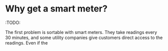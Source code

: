 # Why get a smart meter?

:TODO:

The first problem is sortable with smart meters.  They take readings every 30 minutes, and some utility companies give customers direct access to the readings.  Even if the 
